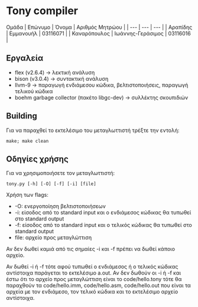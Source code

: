 # Tony compiler

Ομάδα
| Επώνυμο | Όνομα | Αριθμός Μητρώου |
| --- | --- | --- |
| Αραπίδης | Εμμανουήλ | 03116071 |
| Καναρόπουλος | Ιωάννης-Γεράσιμος | 03116016 |

## Εργαλεία
- flex (v2.6.4) -> λεκτική ανάλυση
- bison (v3.0.4) -> συντακτική ανάλυση
- llvm-9 -> παραγωγή ενδιάμεσου κώδικα, βελτιστοποιήσεις, παραγωγή τελικού κώδικα
- boehm garbage collector (πακέτο libgc-dev) -> συλλέκτης σκουπιδιών

## Building
Για να παραχθεί το εκτελέσιμο του μεταγλωττιστή τρέξτε την εντολή:
```
make; make clean

```

## Οδηγίες χρήσης
Για να χρησιμοποιήσετε τον μεταγλωττιστή:
```
tony.py [-h] [-O] [-f] [-i] [file]

```

Χρήση των flags:
- -O: ενεργοποίηση βελτιστοποιήσεων
- -i: είσοδος από το standard input και ο ενδιάμεσος κώδικας θα τυπωθεί στο standard output
- -f: είσοδος από το standard input και ο τελικός κώδικας θα τυπωθεί στο standard output
- file: αρχείο προς μεταγλώττιση

Αν δεν δωθεί καμιά από τις σημαίες -i και -f πρέπει να δωθεί κάποιο αρχείο.

Αν δωθεί -i ή -f τότε αφού τυπωθεί ο ενδιάμεσος ή ο τελικός κώδικας αντίστοιχα παράγεται το εκτελέσιμο a.out.
Αν δεν δωθούν οι -i ή -f και έστω ότι το αρχείο προς μεταγλώττιση είναι το code/hello.tony τότε θα παραχθούν τα code/hello.imm, code/hello.asm, code/hello.out που είναι τα αρχεία με τον ενδιάμεσο, τον τελικό κώδικα και το εκτελέσιμο αρχείο αντίστοιχα.
